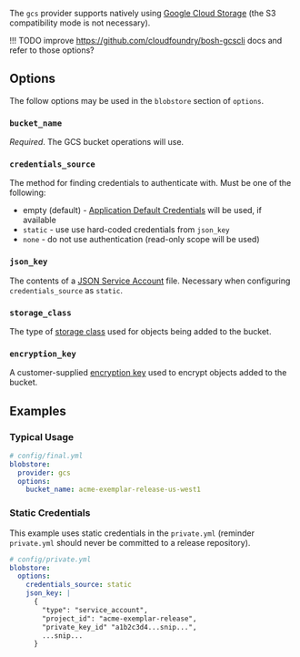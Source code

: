 The `gcs` provider supports natively using [Google Cloud Storage](https://cloud.google.com/storage/) (the S3 compatibility mode is not necessary).


!!! TODO
    improve https://github.com/cloudfoundry/bosh-gcscli docs and refer to those options?


## Options

The follow options may be used in the `blobstore` section of `options`.


### **`bucket_name`**

*Required*. The GCS bucket operations will use.


### **`credentials_source`**

The method for finding credentials to authenticate with. Must be one of the following:

 * empty (default) - [Application Default Credentials](https://cloud.google.com/docs/authentication/production) will be used, if available
 * `static` - use use hard-coded credentials from `json_key`
 * `none` - do not use authentication (read-only scope will be used)


### **`json_key`**

The contents of a [JSON Service Account](https://cloud.google.com/storage/docs/authentication#generating-a-private-key) file. Necessary when configuring `credentials_source` as `static`.


### **`storage_class`**

The type of [storage class](https://cloud.google.com/storage/docs/storage-classes) used for objects being added to the bucket.


### **`encryption_key`**

A customer-supplied [encryption key](https://cloud.google.com/storage/docs/encryption) used to encrypt objects added to the bucket.


## Examples


### Typical Usage

```yaml
# config/final.yml
blobstore:
  provider: gcs
  options:
    bucket_name: acme-exemplar-release-us-west1
```


### Static Credentials

This example uses static credentials in the `private.yml` (reminder `private.yml` should never be committed to a release repository).

```yaml
# config/private.yml
blobstore:
  options:
    credentials_source: static
    json_key: |
      {
        "type": "service_account",
        "project_id": "acme-exemplar-release",
        "private_key_id" "a1b2c3d4...snip...",
        ...snip...
      }
```

